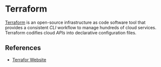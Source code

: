 # Terraform

[Terraform](https://www.terraform.io/) is an open-source infrastructure as code software tool that provides a consistent *CLI* workflow to manage hundreds of cloud services. Terraform codifies cloud *APIs* into declarative configuration files.

## References

- [Terrafor Website](https://www.terraform.io/)

